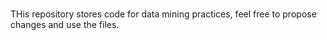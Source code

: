 # 
THis repository stores code for data mining practices, feel free to propose changes and use the files.
